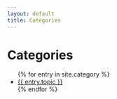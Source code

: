 ```yaml
---
layout: default
title: Categories
---
```


<h1>Categories</h1>
<ul>
{% for entry in site.category %}
    <li>    
        <a href="/blog/topics/{{ entry.topic }}">{{ entry.topic }}</a>
    </li>
{% endfor %}
</ul>